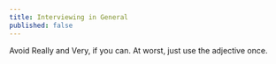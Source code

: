 ```yaml
---
title: Interviewing in General 
published: false
---
```

Avoid Really and Very, if you can. At worst, just use the adjective once.
